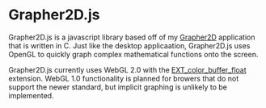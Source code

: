 # Grapher2D.js

Grapher2D.js is a javascript library based off of my [Grapher2D](https://github.com/sharhar/Grapher2D) application that is written in C. Just like the desktop applicaation, Grapher2D.js uses OpenGL to quickly graph complex mathematical functions onto the screen.

Grapher2D.js currently uses WebGL 2.0 with the [EXT_color_buffer_float](https://developer.mozilla.org/en-US/docs/Web/API/EXT_color_buffer_float) extension. WebGL 1.0 functionality is planned for browers that do not support the newer standard, but implicit graphing is unlikely to be implemented.
